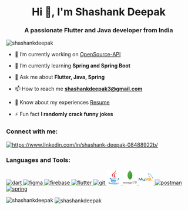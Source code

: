 <h1 align="center">Hi 👋, I'm Shashank Deepak</h1>
<h3 align="center">A passionate Flutter and Java developer from India</h3>

<p align="left"> <img src="https://komarev.com/ghpvc/?username=shashankdeepak&label=Profile%20views&color=0e75b6&style=flat" alt="shashankdeepak" /> </p>

- 🔭 I’m currently working on [OpenSource-API](https://github.com/ShashankDeepak/opensource-api)

- 🌱 I’m currently learning **Spring and Spring Boot**

- 💬 Ask me about **Flutter, Java, Spring**

- 📫 How to reach me **shashankdeepak3@gmail.com**

- 📄 Know about my experiences [Resume](https://drive.google.com/file/d/1kmkKJPd6hF06GmkQAon3FLxXb61kN98J/view?usp=drive_link)

- ⚡ Fun fact **I randomly crack funny jokes**

<h3 align="left">Connect with me:</h3>
<p align="left">
<a href="https://linkedin.com/in/shashank-deepak-08488922b/" target="blank"><img align="center" src="https://raw.githubusercontent.com/rahuldkjain/github-profile-readme-generator/master/src/images/icons/Social/linked-in-alt.svg" alt="https://www.linkedin.com/in/shashank-deepak-08488922b/" height="30" width="40" /></a>
</p>

<h3 align="left">Languages and Tools:</h3>
<p align="left"> <a href="https://dart.dev" target="_blank" rel="noreferrer"> <img src="https://www.vectorlogo.zone/logos/dartlang/dartlang-icon.svg" alt="dart" width="40" height="40"/> </a> <a href="https://www.figma.com/" target="_blank" rel="noreferrer"> <img src="https://www.vectorlogo.zone/logos/figma/figma-icon.svg" alt="figma" width="40" height="40"/> </a> <a href="https://firebase.google.com/" target="_blank" rel="noreferrer"> <img src="https://www.vectorlogo.zone/logos/firebase/firebase-icon.svg" alt="firebase" width="40" height="40"/> </a> <a href="https://flutter.dev" target="_blank" rel="noreferrer"> <img src="https://www.vectorlogo.zone/logos/flutterio/flutterio-icon.svg" alt="flutter" width="40" height="40"/> </a> <a href="https://git-scm.com/" target="_blank" rel="noreferrer"> <img src="https://www.vectorlogo.zone/logos/git-scm/git-scm-icon.svg" alt="git" width="40" height="40"/> </a> <a href="https://www.java.com" target="_blank" rel="noreferrer"> <img src="https://raw.githubusercontent.com/devicons/devicon/master/icons/java/java-original.svg" alt="java" width="40" height="40"/> </a> <a href="https://www.mongodb.com/" target="_blank" rel="noreferrer"> <img src="https://raw.githubusercontent.com/devicons/devicon/master/icons/mongodb/mongodb-original-wordmark.svg" alt="mongodb" width="40" height="40"/> </a> <a href="https://www.mysql.com/" target="_blank" rel="noreferrer"> <img src="https://raw.githubusercontent.com/devicons/devicon/master/icons/mysql/mysql-original-wordmark.svg" alt="mysql" width="40" height="40"/> </a> <a href="https://postman.com" target="_blank" rel="noreferrer"> <img src="https://www.vectorlogo.zone/logos/getpostman/getpostman-icon.svg" alt="postman" width="40" height="40"/> </a> <a href="https://spring.io/" target="_blank" rel="noreferrer"> <img src="https://www.vectorlogo.zone/logos/springio/springio-icon.svg" alt="spring" width="40" height="40"/> </a> </p>

<p><img align="left" src="https://github-readme-stats.vercel.app/api/top-langs?username=shashankdeepak&show_icons=true&locale=en&layout=compact" alt="shashankdeepak" /></p>

<p>&nbsp;<img align="center" src="https://github-readme-stats.vercel.app/api?username=shashankdeepak&show_icons=true&locale=en" alt="shashankdeepak" /></p>

